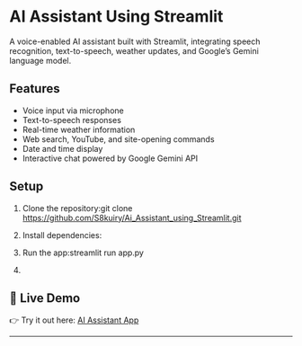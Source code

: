 # AI Assistant Using Streamlit

A voice-enabled AI assistant built with Streamlit, integrating speech recognition, text-to-speech, weather updates, and Google’s Gemini language model.

## Features
- Voice input via microphone
- Text-to-speech responses
- Real-time weather information
- Web search, YouTube, and site-opening commands
- Date and time display
- Interactive chat powered by Google Gemini API

## Setup

1. Clone the repository:git clone https://github.com/S8kuiry/Ai_Assistant_using_Streamlit.git
2. Install dependencies:
3.  Run the app:streamlit run app.py

4.  
## 🚀 Live Demo

👉 Try it out here: [AI Assistant App](https://s8kuiry-ai-assistant-using-streamlit-app-vojrqr.streamlit.app/)

---
